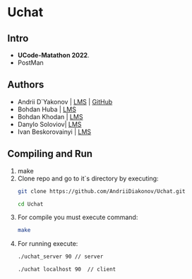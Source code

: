 # Uchat

## Intro
- **UCode-Matathon 2022**.
- PostMan


## Authors
- Andrii D`Yakonov | [LMS](https://lms.ucode.world/users/adyakonov) | [GitHub](https://github.com/AndriiDiakonov)
- Bohdan Huba | [LMS](https://lms.ucode.world/users/bhuba) 
- Bohdan Khodan | [LMS](https://lms.ucode.world/users/bkhodan) 
- Danylo Soloviov| [LMS](https://lms.ucode.world/users/dsoloviov) 
- Ivan Beskorovainyi | [LMS](https://lms.ucode.world/users/ibeskorova) 


## Compiling and Run
1. make
2. Clone repo and go to it`s directory by executing:
    ``` bash
    git clone https://github.com/AndriiDiakonov/Uchat.git

    cd Uchat
    ```
3. For compile you must execute command:
    ``` bash
    make
    ```
4. For running execute:
    ``` bash
    ./uchat_server 90 // server
    ```
    ``` bash
    ./uchat localhost 90  // client
    ```

